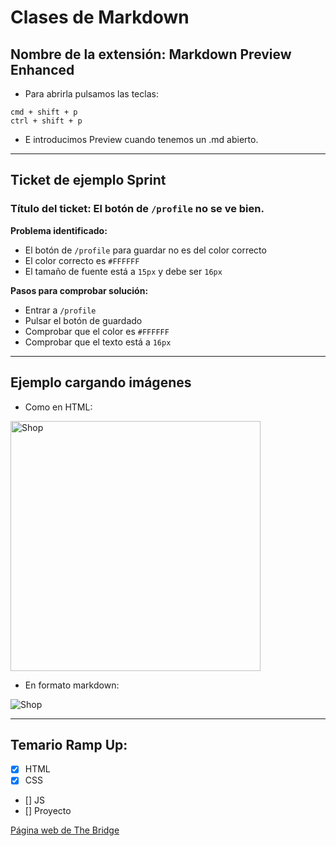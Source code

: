 # Clases de Markdown

## Nombre de la extensión: Markdown Preview Enhanced

- Para abrirla pulsamos las teclas:

```
cmd + shift + p
ctrl + shift + p
```

- E introducimos Preview cuando tenemos un .md abierto.

---

## Ticket de ejemplo Sprint

### Título del ticket: El botón de `/profile` no se ve bien.

**Problema identificado:**

- El botón de `/profile` para guardar no es del color correcto
- El color correcto es `#FFFFFF`
- El tamaño de fuente está a `15px` y debe ser `16px`

**Pasos para comprobar solución:**

- Entrar a `/profile`
- Pulsar el botón de guardado
- Comprobar que el color es `#FFFFFF`
- Comprobar que el texto está a `16px`

---

## Ejemplo cargando imágenes

- Como en HTML:

<img src="https://images.unsplash.com/photo-1601028094524-e6f69a6e40c0?ixlib=rb-1.2.1&ixid=eyJhcHBfaWQiOjEyMDd9&auto=format&fit=crop&w=2100&q=80" width="400" alt="Shop">

- En formato markdown:

![Shop](https://images.unsplash.com/photo-1601028094524-e6f69a6e40c0?ixlib=rb-1.2.1&ixid=eyJhcHBfaWQiOjEyMDd9&auto=format&fit=crop&w=2100&q=80)

---

## Temario Ramp Up:

- [x] HTML
- [x] CSS
- [] JS
- [] Proyecto

[Página web de The Bridge](https://thebridge.tech/)